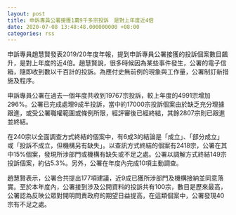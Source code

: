 ```yaml
---
layout: post
title: 申訴專員公署接獲1萬9千多宗投訴　是對上年度近4倍
date: 2020-07-08 13:48:48.000000000 +08:00
categories: rss
---
```


申訴專員趙慧賢發表2019/20年度年報，提到申訴專員公署接獲的投訴個案數目飆升，是對上年度的近4倍。趙慧賢說，很多時候因為某些事件發生，公署的電子信箱，隨即收到數以千百計的投訴。為應付史無前例的現象與工作量，公署制訂新措施及程序。
 
申訴專員公署在過去一個年度共收到19767宗投訴，較上年度的4991宗增加296%。公署已完成處理9成半投訴，當中約17000宗投訴個案由於缺乏充分理據跟進，或受公署職權範圍或條例所限，經評審後已經終結，其餘2807宗則已跟進並終結。
 
在240宗以全面調查方式終結的個案中，有6成3的結論是「成立」、「部分成立」或「投訴不成立，但機構另有缺失」。以查訊方式終結的個案有2418宗，公署在其中15%個案，發現所涉部門或機構有缺失或不足之處。公署以調解方式終結149宗投訴個案，約佔5.3%。另外，公署在年度內完成10項主動調查。
 
趙慧賢表示，公署合共提出177項建議，近9成已獲所涉部門及機構接納並同意落實。至於本年度內，公署接到涉及公開資料的投訴共有100宗，數目是歷來最高，公署認為反映公眾對開明問責政府的期望日益提高，在這類個案中，公署發現40宗有不足之處。
